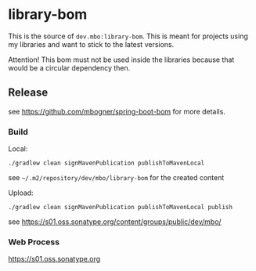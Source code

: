 # library-bom

This is the source of `dev.mbo:library-bom`. This is meant for projects using my libraries and want to
stick to the latest versions.

Attention! This bom must not be used inside the libraries because that would be a circular dependency then.

## Release

see https://github.com/mbogner/spring-boot-bom for more details.

### Build

Local:
```shell
./gradlew clean signMavenPublication publishToMavenLocal
```

see `~/.m2/repository/dev/mbo/library-bom` for the created content

Upload:
```shell
./gradlew clean signMavenPublication publishToMavenLocal publish
```

see https://s01.oss.sonatype.org/content/groups/public/dev/mbo/

### Web Process

https://s01.oss.sonatype.org